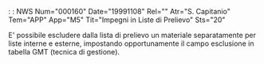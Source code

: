  :  : NWS Num="000160" Date="19991108" Rel="" Atr="S. Capitanio" Tem="APP" App="M5" Tit="Impegni in Liste di Prelievo" Sts="20"

E' possibile escludere dalla lista di prelievo un materiale separatamente per liste interne e esterne, impostando opportunamente il campo esclusione in tabella GMT (tecnica di gestione).



